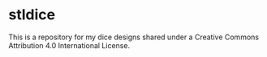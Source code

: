# stldice
This is a repository for my dice designs shared under a Creative Commons Attribution 4.0 International License.
